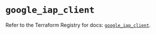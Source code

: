 # `google_iap_client`

Refer to the Terraform Registry for docs: [`google_iap_client`](https://registry.terraform.io/providers/hashicorp/google-beta/6.17.0/docs/resources/google_iap_client).
